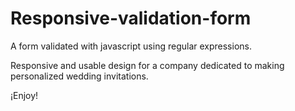 # Responsive-validation-form
A form validated with javascript using regular expressions.

Responsive and usable design for a company dedicated to making personalized wedding invitations.

¡Enjoy!
